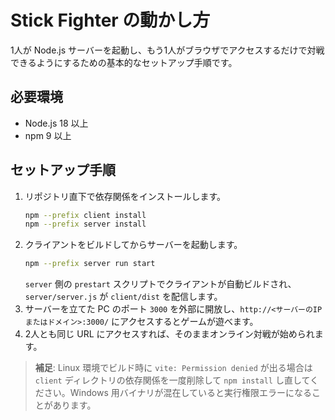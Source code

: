 # Stick Fighter の動かし方

1人が Node.js サーバーを起動し、もう1人がブラウザでアクセスするだけで対戦できるようにするための基本的なセットアップ手順です。

## 必要環境
- Node.js 18 以上
- npm 9 以上

## セットアップ手順
1. リポジトリ直下で依存関係をインストールします。
   ```bash
   npm --prefix client install
   npm --prefix server install
   ```
2. クライアントをビルドしてからサーバーを起動します。
   ```bash
   npm --prefix server run start
   ```
   `server` 側の `prestart` スクリプトでクライアントが自動ビルドされ、`server/server.js` が `client/dist` を配信します。
3. サーバーを立てた PC のポート `3000` を外部に開放し、`http://<サーバーのIPまたはドメイン>:3000/` にアクセスするとゲームが遊べます。
4. 2人とも同じ URL にアクセスすれば、そのままオンライン対戦が始められます。

> **補足**: Linux 環境でビルド時に `vite: Permission denied` が出る場合は `client` ディレクトリの依存関係を一度削除して `npm install` し直してください。Windows 用バイナリが混在していると実行権限エラーになることがあります。
